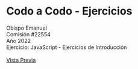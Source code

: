 # Codo a Codo - Ejercicios
Obispo Emanuel
<br>
Comisión #22554
<br>
Año 2022
<br>
Ejercicio: JavaScript - Ejercicios de Introducción
<br><br>
[Vista Previa](https://eyensur.github.io/cac-22554_obispo-emanuel_ej-js-01-intro/)
